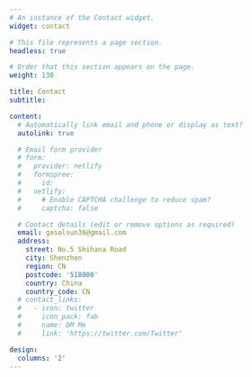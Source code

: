 ```yaml
---
# An instance of the Contact widget.
widget: contact

# This file represents a page section.
headless: true

# Order that this section appears on the page.
weight: 130

title: Contact
subtitle:

content:
  # Automatically link email and phone or display as text?
  autolink: true

  # Email form provider
  # form:
  #   provider: netlify
  #   formspree:
  #     id:
  #   netlify:
  #     # Enable CAPTCHA challenge to reduce spam?
  #     captcha: false

  # Contact details (edit or remove options as required)
  email: gasolsun36@gmail.com
  address:
    street: No.5 Shihana Road
    city: Shenzhen
    region: CN
    postcode: '518000'
    country: China
    country_code: CN
  # contact_links:
  #   - icon: twitter
  #     icon_pack: fab
  #     name: DM Me
  #     link: 'https://twitter.com/Twitter'

design:
  columns: '2'
---
```

